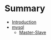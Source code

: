 # Summary

* [Introduction](README.md)
* [mysql](mysql.md)
  * [Master-Slave](mysql/master-slave.md)

